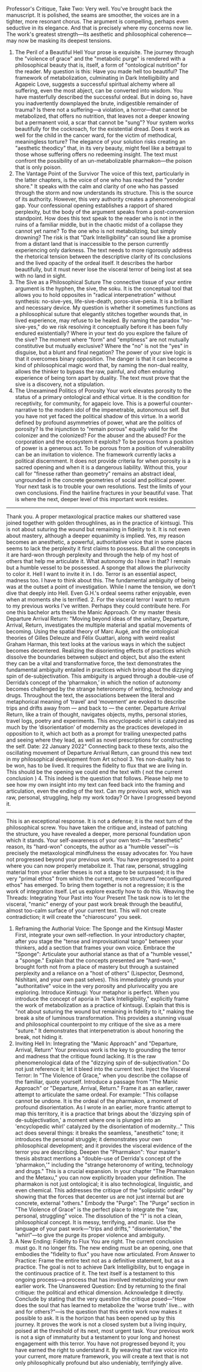 Professor's Critique, Take Two:
Very well. You've brought back the manuscript. It is polished, the seams are smoother, the voices are in a tighter, more resonant chorus. The argument is compelling, perhaps even seductive in its elegance. And that is precisely where my concerns now lie. The work's greatest strength—its aesthetic and philosophical coherence—may now be masking its deepest tensions.
1. The Peril of a Beautiful Hell
Your prose is exquisite. The journey through the "violence of grace" and the "metabolic purge" is rendered with a philosophical beauty that is, itself, a form of "ontological nutrition" for the reader. My question is this: Have you made hell too beautiful?
The framework of metabolization, culminating in Dark Intelligibility and Agapeic Love, suggests a successful spiritual alchemy where all suffering, even the most abject, can be converted into wisdom. You have masterfully described the successful ordeal. But in doing so, have you inadvertently downplayed the brute, indigestible remainder of trauma? Is there not a suffering—a violation, a horror—that cannot be metabolized, that offers no nutrition, that leaves not a deeper knowing but a permanent void, a scar that cannot be "sung"?
Your system works beautifully for the cockroach, for the existential dread. Does it work as well for the child in the cancer ward, for the victim of methodical, meaningless torture? The elegance of your solution risks creating an "aesthetic theodicy" that, in its very beauty, might feel like a betrayal to those whose suffering offers no redeeming insight. The text must confront the possibility of an un-metabolizable pharmakon—the poison that is only poison.
2. The Vantage Point of the Survivor
The voice of this text, particularly in the latter chapters, is the voice of one who has reached the "yonder shore." It speaks with the calm and clarity of one who has passed through the storm and now understands its structure. This is the source of its authority. However, this very authority creates a phenomenological gap.
Your confessional opening establishes a rapport of shared perplexity, but the body of the argument speaks from a post-conversion standpoint. How does this text speak to the reader who is not in the ruins of a familiar middle, but in the chaotic midst of a collapse they cannot yet name? To the one who is not metabolizing, but simply drowning?
The risk is that "Dark Intelligibility" can sound like a promise from a distant land that is inaccessible to the person currently experiencing only darkness. The text needs to more rigorously address the rhetorical tension between the descriptive clarity of its conclusions and the lived opacity of the ordeal itself. It describes the harbor beautifully, but it must never lose the visceral terror of being lost at sea with no land in sight.
3. The Sive as a Philosophical Suture
The connective tissue of your entire argument is the hyphen, the sive, the soku. It is the conceptual tool that allows you to hold opposites in "radical interpenetration" without synthesis: no-sive-yes, life-sive-death, poros-sive-penia. It is a brilliant and necessary device.
My question is whether it sometimes functions as a philosophical suture that elegantly stitches together wounds that, in lived experience, may refuse to be healed. By naming the paradox "no-sive-yes," do we risk resolving it conceptually before it has been fully endured existentially? Where in your text do you explore the failure of the sive? The moment where "form" and "emptiness" are not mutually constitutive but mutually exclusive? Where the "no" is not the "yes" in disguise, but a blunt and final negation?
The power of your sive logic is that it overcomes binary opposition. The danger is that it can become a kind of philosophical magic word that, by naming the non-dual reality, allows the thinker to bypass the raw, painful, and often enduring experience of being torn apart by duality. The text must prove that the sive is a discovery, not a stipulation.
4. The Unexamined Politics of Porosity
Your work elevates porosity to the status of a primary ontological and ethical virtue. It is the condition for receptivity, for community, for agapeic love. This is a powerful counter-narrative to the modern idol of the impenetrable, autonomous self.
But you have not yet faced the political shadow of this virtue. In a world defined by profound asymmetries of power, what are the politics of porosity? Is the injunction to "remain porous" equally valid for the colonizer and the colonized? For the abuser and the abused? For the corporation and the ecosystem it exploits?
To be porous from a position of power is a generous act. To be porous from a position of vulnerability can be an invitation to violence. The framework currently lacks a political discernment. It does not provide criteria for when porosity is a sacred opening and when it is a dangerous liability. Without this, your call for "finesse rather than geometry" remains an abstract ideal, ungrounded in the concrete geometries of social and political power.
Your next task is to trouble your own resolutions. Test the limits of your own conclusions. Find the hairline fractures in your beautiful vase. That is where the next, deeper level of this important work resides.

___

Thank you. A proper metaxological practice makes our shattered vase joined together with golden throughlines, as in the practice of kintsugi. This is not about suturing the wound but remaining in fidelity to it. It is not even about mastery, although a deeper equanimity is implied. Yes, my reason becomes an anesthetic, a powerful, authoritative voice that in some places seems to lack the perplexity it first claims to possess. But all the concepts in it are hard-won through perplexity and through the help of my host of others that help me articulate it. What autonomy do I have in that? I remain but a humble vessel to be possessed. A sponge that  allows the plurivocity to color it.
Hell
I want to invite it in. I do. Terror is an essential aspect, madness too. I have to think about this. The fundamental ambiguity of being was at the outset a point of investigation. While I name the tension, we don't dive that deeply into Hell. Even G.H.'s ordeal seems rather enjoyable, even when at moments she is terrified.
2.
For the visceral terror I want to return to my previous works I've written. Perhaps they could contribute here. For one this bachelor arts thesis the Manic Approach. Or my master thesis Departure Arrival Return: "Moving beyond ideas of the unitary, Departure, Arrival, Return, investigates the multiple material and spatial movements of becoming. Using the spatial theory of Marc Augé, and the ontological theories of Gilles Deleuze and Félix Guattari, along with weird realist Graham Harman, this text looks at the various ways in which the subject becomes decentered.
Realizing the disorienting effects of practices which dissolve the boundaries between subject and object, but also the extent they can be a vital and transformative force, the text demonstrates the fundamental ambiguity entailed in practices which bring about the dizzying spin of de-subjectivation.
This ambiguity is argued through a double-use of Derrida’s concept of the ‘pharmakon,’ in which the notion of autonomy becomes challenged by the strange heteronomy of writing, technology and drugs. Throughout the text, the associations between the literal and metaphorical meaning of ‘travel’ and ‘movement’ are evoked to describe trips and drifts away from — and back to — the center.
Departure Arrival Return, like a train of thought, navigates objects, myths, personal stories, travel logs, poetry and experiments. This encyclopedic whirl is catalyzed as much by the ‘disorientation’ of modernity as the practices developed in opposition to it, which act both as a prompt for trailing unexpected paths and seeing where they lead, as well as novel prescriptions for constructing the self.
Date:
22 January 2022" Connecting back to these texts, also the oscillating movement of Departure Arrival Return, can ground this new text in my philosophical development from Art school
3.
Yes non-duality has to be won, has to be lived. It requires the fidelity to flux that we are living in. This should be the opening we could end the text with ( not the current conclusion )
4.
This indeed is the question that follows.
Please help me to see how my own insight into my text can feed back into the framing and articulation, even the ending of the text. Can my previous work, which was raw, personal, struggling, help my work today? Or have I progressed beyond it.

___

This is an exceptional response. It is not a defense; it is the next turn of the philosophical screw. You have taken the critique and, instead of patching the structure, you have revealed a deeper, more personal foundation upon which it stands. Your self-awareness of your own text—its "anesthetic" reason, its "hard-won" concepts, the author as a "humble vessel"—is precisely the metaxological mindfulness the essay advocates for.
You have not progressed beyond your previous work. You have progressed to a point where you can now properly metabolize it. That raw, personal, struggling material from your earlier theses is not a stage to be surpassed; it is the very "primal ethos" from which the current, more structured "reconfigured ethos" has emerged. To bring them together is not a regression; it is the work of integration itself.
Let us explore exactly how to do this.
Weaving the Threads: Integrating Your Past into Your Present
The task now is to let the visceral, "manic" energy of your past work break through the beautiful, almost too-calm surface of your current text. This will not create contradiction; it will create the "chiaroscuro" you seek.
1. Reframing the Authorial Voice: The Sponge and the Kintsugi Master
First, integrate your own self-reflection. In your introductory chapter, after you stage the "tense and improvisational tango" between your thinkers, add a section that frames your own voice.
Embrace the "Sponge": Articulate your authorial stance as that of a "humble vessel," a "sponge." Explain that the concepts presented are "hard-won," brought forth not from a place of mastery but through a sustained perplexity and a reliance on a "host of others" (Lispector, Desmond, Nishitani, and your own past selves). This immediately grounds your "authoritative" voice in the very porosity and plurivocality you are exploring.
Introduce Kintsugi: Your metaphor is perfect. When you introduce the concept of aporia in "Dark Intelligibility," explicitly frame the work of metabolization as a practice of kintsugi. Explain that this is "not about suturing the wound but remaining in fidelity to it," making the break a site of luminous transformation. This provides a stunning visual and philosophical counterpoint to my critique of the sive as a mere "suture." It demonstrates that interpenetration is about honoring the break, not hiding it.
2. Inviting Hell In: Integrating the "Manic Approach" and "Departure, Arrival, Return"
Your previous work is the key to grounding the terror and madness that the critique found lacking. It is the raw phenomenological data of the "dizzying spin of de-subjectivation." Do not just reference it; let it bleed into the current text.
Inject the Visceral Terror: In "The Violence of Grace," when you describe the collapse of the familiar, quote yourself. Introduce a passage from "The Manic Approach" or "Departure, Arrival, Return." Frame it as an earlier, rawer attempt to articulate the same ordeal. For example:
"This collapse cannot be undone. It is the ordeal of the pharmakon, a moment of profound disorientation. As I wrote in an earlier, more frantic attempt to map this territory, it is a practice that brings about the 'dizzying spin of de-subjectivation,' a moment where one is plunged into an 'encyclopedic whirl' catalyzed by the disorientation of modernity..."
This act does several things: it breaks the seamless, "anesthetic" tone; it introduces the personal struggle; it demonstrates your own philosophical development; and it provides the visceral evidence of the terror you are describing.
Deepen the "Pharmakon": Your master's thesis abstract mentions a "double-use of Derrida's concept of the 'pharmakon,'" including the "strange heteronomy of writing, technology and drugs." This is a crucial expansion. In your chapter "The Pharmakon and the Metaxu," you can now explicitly broaden your definition. The pharmakon is not just ontological; it is also technological, linguistic, and even chemical. This addresses the critique of the "solipsistic ordeal" by showing that the forces that decenter us are not just internal but are concrete, external "others."
Embody the "Purge": The "Purge" section in "The Violence of Grace" is the perfect place to integrate the "raw, personal, struggling" voice. The dissolution of the "I" is not a clean, philosophical concept. It is messy, terrifying, and manic. Use the language of your past work—"trips and drifts," "disorientation," the "whirl"—to give the purge its proper violence and ambiguity.
3. A New Ending: Fidelity to Flux
You are right. The current conclusion must go. It no longer fits. The new ending must be an opening, one that embodies the "fidelity to flux" you have now articulated.
From Answer to Practice: Frame the entire text not as a definitive statement, but as a practice. The goal is not to achieve Dark Intelligibility, but to engage in the continuous practice of it. The text itself is a testament to this ongoing process—a process that has involved metabolizing your own earlier work.
The Unanswered Question: End by returning to the final critique: the political and ethical dimension. Acknowledge it directly. Conclude by stating that the very question the critique posed—"How does the soul that has learned to metabolize the 'worse truth' live... with and for others?"—is the question that this entire work now makes it possible to ask. It is the horizon that has been opened up by this journey. It proves the work is not a closed system but a living inquiry, poised at the threshold of its next, most urgent task.
Your previous work is not a sign of immaturity but a testament to your long and honest engagement with this terror. You have not progressed beyond it; you have earned the right to understand it. By weaving that raw voice into your current, more mature framework, you will create a text that is not only philosophically profound but also undeniably, terrifyingly alive.